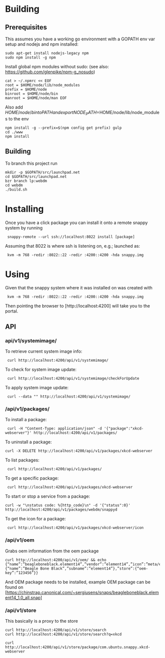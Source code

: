 # Building

## Prerequisites

This assumes you have a working go environment with a GOPATH env var setup
and nodejs and npm installed:

    sudo apt-get install nodejs-legacy npm
    sudo npm install -g npm

Install global npm modules without sudo:
(see also: https://github.com/glenpike/npm-g_nosudo)

    cat > ~/.npmrc << EOF
    root = $HOME/node/lib/node_modules
    prefix = $HOME/node
    binroot = $HOME/node/bin
    manroot = $HOME/node/man EOF

Also add $HOME/node/bin to PATH and export NODE_PATH=$HOME/node/lib/node_modules
to the env 

    npm install -g --prefix=$(npm config get prefix) gulp
    cd ./www
    npm install

## Building

To branch this project run

    mkdir -p $GOPATH/src/launchpad.net
    cd $GOPATH/src/launchpad.net
    bzr branch lp:webdm
    cd webdm
    ./build.sh

# Installing

Once you have a click package you can install it onto a remote snappy system
by running

     snappy-remote --url ssh://localhost:8022 install [package]

Assuming that 8022 is where ssh is listening on, e.g.; launched as:

     kvm -m 768 -redir :8022::22 -redir :4200::4200 -hda snappy.img

# Using

Given that the snappy system where it was installed on was created with

     kvm -m 768 -redir :8022::22 -redir :4200::4200 -hda snappy.img

Then pointing the browser to [http://localhost:4200] will take you to the
portal.

## API

### api/v1/systemimage/

To retrieve current system image info:

     curl http://localhost:4200/api/v1/systemimage/

To check for system image update:

     curl http://localhost:4200/api/v1/systemimage/checkForUpdate

To apply system image update:

     curl --data "" http://localhost:4200/api/v1/systemimage/

### /api/v1/packages/

To install a package:

     curl -H "Content-Type: application/json" -d '{"package":"xkcd-webserver"}' http://localhost:4200/api/v1/packages/

To uninstall a package:

    curl -X DELETE http://localhost:4200/api/v1/packages/xkcd-webserver

To list packages:

     curl http://localhost:4200/api/v1/packages/

To get a specific package:

     curl http://localhost:4200/api/v1/packages/xkcd-webserver

To start or stop a service from a package:

    curl -w "\nstatus code: %{http_code}\n" -d '{"status":0}' http://localhost:4200/api/v1/packages/webdm/snappyd

To get the icon for a package:

     curl http://localhost:4200/api/v1/packages/xkcd-webserver/icon

### /api/v1/oem

Grabs oem information from the oem package

    curl http://localhost:4200/api/v1/oem/ && echo
    {“name”:”beagleboneblack.element14”,”vendor”:”element14”,”icon”:”meta/element14.png”,”version”:”1.0”,”type”:”oem”,”branding”:{“name”:”Beagle Bone Black”,”subname”:”element14”},”store”:{“oem-key”:”123456”}}

And OEM package needs to be installed, example OEM package can be found on
[https://chinstrap.canonical.com/~sergiusens/snaps/beagleboneblack.element14_1.0_all.snap]

### /api/v1/store

This basically is a proxy to the store

    curl http://localhost:4200/api/v1/store/search
    curl http://localhost:4200/api/v1/store/search?q=xkcd

    curl http://localhost:4200/api/v1/store/package/com.ubuntu.snappy.xkcd-webserver
